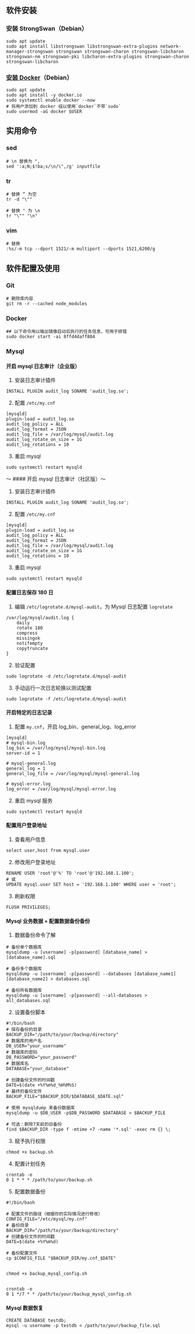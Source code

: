 ## 软件安装

### 安装 StrongSwan（Debian）

```shell
sudo apt update
sudo apt install libstrongswan libstrongswan-extra-plugins network-manager-strongswan strongswan strongswan-charon strongswan-libcharon strongswan-nm strongswan-pki libcharon-extra-plugins strongswan-charon strongswan-libcharon
```

### [安装 Docker](https://www.kali.org/docs/containers/installing-docker-on-kali/)（Debian）

```shell
sudo apt update
sudo apt install -y docker.io
sudo systemctl enable docker --now
# 将用户添加到 docker 组以使用`docker`不带`sudo`
sudo usermod -aG docker $USER
```

## 实用命令

### sed

```shell
# \n 替换为 ",
sed ':a;N;$!ba;s/\n/\",/g' inputfile
```

### tr 

```shell
# 替换 “ 为空
tr -d "\""

# 替换 " 为 \n
tr "\"" "\n"
```

### vim 

```shell
# 替换
:%s/-m tcp --dport 1521/-m multiport --dports 1521,6200/g
```

## 软件配置及使用

### Git

```shell
# 删除库内容
git rm -r --cached node_modules
```

### Docker

```shell
## 以下命令用以输出镜像启动后执行的任务信息，可用于排错
sudo docker start -ai 8ffd4daff884
```

###  Mysql

#### 开启 mysql 日志审计（企业版）

1. 安装日志审计插件

```shell
INSTALL PLUGIN audit_log SONAME 'audit_log.so';
```

2. 配置 `/etc/my.cnf`

```shell
[mysqld]
plugin-load = audit_log.so
audit_log_policy = ALL
audit_log_format = JSON
audit_log_file = /var/log/mysql/audit.log
audit_log_rotate_on_size = 1G
audit_log_rotations = 10
```

3. 重启 mysql

```shell
sudo systemctl restart mysqld
```

～ #### 开启 mysql 日志审计（社区版）～

1. 安装日志审计插件

```shell
INSTALL PLUGIN audit_log SONAME 'audit_log.so';
```

2. 配置 `/etc/my.cnf`

```shell
[mysqld]
plugin-load = audit_log.so
audit_log_policy = ALL
audit_log_format = JSON
audit_log_file = /var/log/mysql/audit.log
audit_log_rotate_on_size = 1G
audit_log_rotations = 10
```

3. 重启 mysql

```shell
sudo systemctl restart mysqld
```

#### 配置日志保存 180 日

1. 编辑 `/etc/logrotate.d/mysql-audit`，为 Mysql 日志配置 `logrotate`

```shell
/var/log/mysql/audit.log {
    daily
    rotate 180
    compress
    missingok
    notifempty
    copytruncate
}
```

2. 验证配置

```shell
sudo logrotate -d /etc/logrotate.d/mysql-audit
```


3. 手动运行一次日志轮换以测试配置

```shell
sudo logrotate -f /etc/logrotate.d/mysql-audit
```

#### 开启特定的日志记录

1. 配置 `my.cnf`，开启 log_bin、general_log、log_error

```shell
[mysqld]
# mysql-bin.log
log_bin = /var/log/mysql/mysql-bin.log
server-id = 1

# mysql-general.log
general_log = 1
general_log_file = /var/log/mysql/mysql-general.log

# mysql-error.log
log_error = /var/log/mysql/mysql-error.log
```

2. 重启 mysql 服务

```shell
sudo systemctl restart mysqld
```

#### 配置用户登录地址

1. 查看用户信息

```shell
select user,host from mysql.user
```

2. 修改用户登录地址

```shell
RENAME USER 'root'@'%' TO 'root'@'192.168.1.100';
# 或
UPDATE mysql.user SET host = '192.168.1.100' WHERE user = 'root';
```

3. 刷新权限

```shell
FLUSH PRIVILEGES;
```

#### Mysql 业务数据 + 配置数据备份备份

1. 数据备份命令了解

```shell
# 备份单个数据库
mysqldump -u [username] -p[password] [database_name] > [database_name].sql

# 备份多个数据库
mysqldump -u [username] -p[password] --databases [database_name1] [database_name2] > databases.sql

# 备份所有数据库
mysqldump -u [username] -p[password] --all-databases > all_databases.sql
```

2. 设置备份脚本

```shell
#!/bin/bash
# 保存备份的目录
BACKUP_DIR="/path/to/your/backup/directory"
# 数据库的用户名
DB_USER="your_username"
# 数据库的密码
DB_PASSWORD="your_password"
# 数据库名
DATABASE="your_database"

# 创建备份文件的时间戳
DATE=$(date +%Y%m%d_%H%M%S)
# 最终的备份文件
BACKUP_FILE="$BACKUP_DIR/$DATABASE_$DATE.sql"

# 使用 mysqldump 来备份数据库
mysqldump -u $DB_USER -p$DB_PASSWORD $DATABASE > $BACKUP_FILE

# 可选：删除7天前的旧备份
find $BACKUP_DIR -type f -mtime +7 -name '*.sql' -exec rm {} \;
```

3. 赋予执行权限

```shell
chmod +x backup.sh
```

4. 配置计划任务

```shell
crontab -e
0 1 * * * /path/to/your/backup.sh
```

5. 配置数据备份

```shell
#!/bin/bash

# 配置文件的路径（根据你的实际情况进行修改）
CONFIG_FILE="/etc/mysql/my.cnf"
# 备份目录
BACKUP_DIR="/path/to/your/backup/directory"
# 创建备份文件的时间戳
DATE=$(date +%Y%m%d)

# 备份配置文件
cp $CONFIG_FILE "$BACKUP_DIR/my.cnf_$DATE"


chmod +x backup_mysql_config.sh


crontab -e
0 1 */7 * * /path/to/your/backup_mysql_config.sh

```

#### Mysql 数据恢复

```shell
CREATE DATABASE testdb;
mysql -u username -p testdb < /path/to/your/backup_file.sql
```
